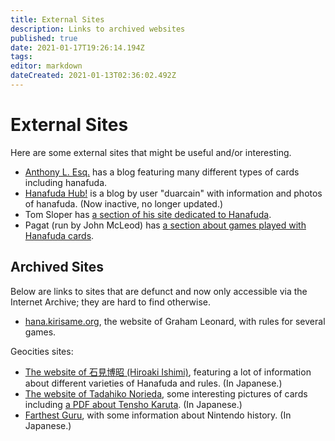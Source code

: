 ```yaml
---
title: External Sites
description: Links to archived websites
published: true
date: 2021-01-17T19:26:14.194Z
tags: 
editor: markdown
dateCreated: 2021-01-13T02:36:02.492Z
---
```


# External Sites

Here are some external sites that might be useful and/or interesting.
* [Anthony L. Esq.](http://anthonylesq.blogspot.com/) has a blog featuring many different types of cards including hanafuda.
* [Hanafuda Hub!](https://duarcain.blogspot.com/?m=1) is a blog by user "duarcain" with information and photos of hanafuda. (Now inactive, no longer updated.)
* Tom Sloper has [a section of his site dedicated to Hanafuda](https://www.sloperama.com/hanafuda/).
* Pagat (run by John McLeod) has [a section about games played with Hanafuda cards](https://www.pagat.com/class/flower.html).

## Archived Sites

Below are links to sites that are defunct and now only accessible via the Internet Archive; they are hard to find otherwise.

* [hana.kirisame.org](https://web.archive.org/web/20050723234333/http://hana.kirisame.org/), the website of Graham Leonard, with rules for several games.

Geocities sites:

* [The website of 石見博昭 (Hiroaki Ishimi)](https://web.archive.org/web/20181111085619/http://www.geocities.jp:80/xmbwq497/h-menu.html), featuring a lot of information about different varieties of Hanafuda and rules. (In Japanese.)
* [The website of Tadahiko Norieda](https://web.archive.org/web/20181105024558/http://www.geocities.jp/wbxkg972/), some interesting pictures of cards including [a PDF about Tensho Karuta](https://web.archive.org/web/20181106100041/http://www.geocities.jp/wbxkg972/sub/tensyo.pdf). (In Japanese.)
* [Farthest Guru](https://web.archive.org/web/20181207001605/http://www.geocities.co.jp/Playtown/4007/fg.html), with some information about Nintendo history. (In Japanese.)